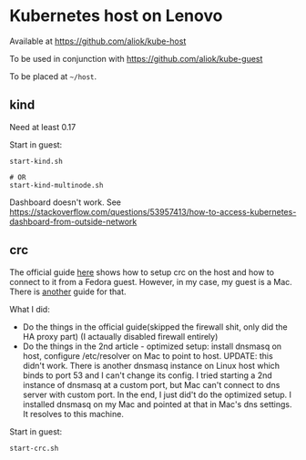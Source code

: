 # Kubernetes host on Lenovo

Available at https://github.com/aliok/kube-host

To be used in conjunction with https://github.com/aliok/kube-guest

To be placed at `~/host`.

## kind

Need at least 0.17

Start in guest:

```
start-kind.sh

# OR
start-kind-multinode.sh
```

Dashboard doesn't work. See https://stackoverflow.com/questions/53957413/how-to-access-kubernetes-dashboard-from-outside-network


## crc

The official guide [here](https://code-ready.github.io/crc/#setting-up-remote-server_gsg) shows how to setup crc on the host and how to connect 
to it from a Fedora guest. However, in my case, my guest is a Mac. There is [another](https://www.opensourcerers.org/2021/03/22/accessing-a-remote-codeready-containers-installation-with-macos/) guide for that.

What I did:
- Do the things in the official guide(skipped the firewall shit, only did the HA proxy part) (I actaually disabled firewall entirely)
- Do the things in the 2nd article - optimized setup: install dnsmasq on host, configure /etc/resolver on Mac to point to host. UPDATE: this didn't work. There is another dnsmasq instance on Linux host which binds to port 53 and I can't change its config. I tried starting a 2nd instance of dnsmasq at a custom port, but Mac can't connect to dns server with custom port. In the end, I just did't do the optimized setup. I installed dnsmasq on my Mac and pointed at that in Mac's dns settings. It resolves to this machine.

Start in guest:
```
start-crc.sh
```
